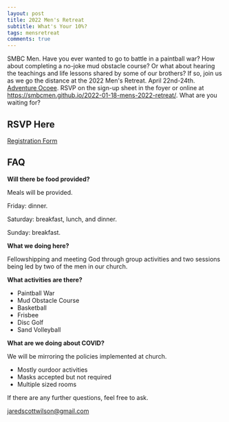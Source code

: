 ```yaml
---
layout: post
title: 2022 Men's Retreat
subtitle: What's Your 10%?
tags: mensretreat
comments: true
---
```

SMBC Men. Have you ever wanted to go to battle in a paintball war? How about completing a no-joke mud obstacle course? Or what about hearing the teachings and life lessons shared by some of our brothers? If so, join us as we go the distance at the 2022 Men's Retreat. April 22nd-24th. [Adventure Ocoee](https://adventureocoee.com/). RSVP on the sign-up sheet in the foyer or online at https://smbcmen.github.io/2022-01-18-mens-2022-retreat/. What are you waiting for?

## RSVP Here
[Registration Form](https://forms.gle/Fi7sXomsDdd65SRd9)

## FAQ
**Will there be food provided?**

Meals will be provided. 

Friday: dinner. 

Saturday: breakfast, lunch, and dinner.

Sunday: breakfast.

**What we doing here?**

Fellowshipping and meeting God through group activities and two sessions being led by two of the men in our church.

**What activities are there?**
* Paintball War
* Mud Obstacle Course
* Basketball
* Frisbee
* Disc Golf
* Sand Volleyball

**What are we doing about COVID?**

We will be mirroring the policies implemented at church.
* Mostly ourdoor activities
* Masks accepted but not required
* Multiple sized rooms

If there are any further questions, feel free to ask.

<jaredscottwilson@gmail.com>
